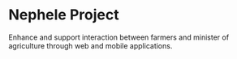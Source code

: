 # Nephele Project

Enhance and support interaction between farmers and minister of agriculture through web and mobile applications.
